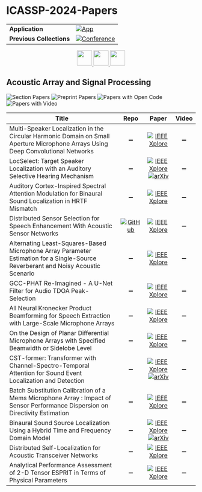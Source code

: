# ICASSP-2024-Papers

<table>
    <tr>
        <td><strong>Application</strong></td>
        <td>
            <a href="https://huggingface.co/spaces/DmitryRyumin/NewEraAI-Papers" style="float:left;">
                <img src="https://img.shields.io/badge/🤗-NewEraAI--Papers-FFD21F.svg" alt="App" />
            </a>
        </td>
    </tr>
    <tr>
        <td><strong>Previous Collections</strong></td>
        <td>
            <a href="https://github.com/DmitryRyumin/ICASSP-2023-24-Papers/blob/main/README_2023.md">
                <img src="http://img.shields.io/badge/ICASSP-2023-0073AE.svg" alt="Conference">
            </a>
        </td>
    </tr>
</table>

<div align="center">
    <a href="https://github.com/DmitryRyumin/ICASSP-2023-24-Papers/blob/main/sections/2024/main/AASP-P10.md">
        <img src="https://cdn.jsdelivr.net/gh/DmitryRyumin/NewEraAI-Papers@main/images/left.svg" width="40" alt="" />
    </a>
    <a href="https://github.com/DmitryRyumin/ICASSP-2023-24-Papers/">
        <img src="https://cdn.jsdelivr.net/gh/DmitryRyumin/NewEraAI-Papers@main/images/home.svg" width="40" alt="" />
    </a>
    <a href="https://github.com/DmitryRyumin/ICASSP-2023-24-Papers/blob/main/sections/2024/main/AASP-L8.md">
        <img src="https://cdn.jsdelivr.net/gh/DmitryRyumin/NewEraAI-Papers@main/images/right.svg" width="40" alt="" />
    </a>
</div>


## Acoustic Array and Signal Processing

![Section Papers](https://img.shields.io/badge/Section%20Papers-13-42BA16) ![Preprint Papers](https://img.shields.io/badge/Preprint%20Papers-3-b31b1b) ![Papers with Open Code](https://img.shields.io/badge/Papers%20with%20Open%20Code-1-1D7FBF) ![Papers with Video](https://img.shields.io/badge/Papers%20with%20Video-0-FF0000)

| **Title** | **Repo** | **Paper** | **Video** |
|-----------|:--------:|:---------:|:---------:|
| Multi-Speaker Localization in the Circular Harmonic Domain on Small Aperture Microphone Arrays Using Deep Convolutional Networks | :heavy_minus_sign: | [![IEEE Xplore](https://img.shields.io/badge/IEEE-10448198-E4A42C.svg)](https://ieeexplore.ieee.org/document/10448198) | :heavy_minus_sign: |
| LocSelect: Target Speaker Localization with an Auditory Selective Hearing Mechanism | :heavy_minus_sign: | [![IEEE Xplore](https://img.shields.io/badge/IEEE-10447143-E4A42C.svg)](https://ieeexplore.ieee.org/document/10447143) <br/> [![arXiv](https://img.shields.io/badge/arXiv-2310.10497-b31b1b.svg)](https://arxiv.org/abs/2310.10497) | :heavy_minus_sign: |
| Auditory Cortex-Inspired Spectral Attention Modulation for Binaural Sound Localization in HRTF Mismatch | :heavy_minus_sign: | [![IEEE Xplore](https://img.shields.io/badge/IEEE-10446210-E4A42C.svg)](https://ieeexplore.ieee.org/document/10446210) | :heavy_minus_sign: |
| Distributed Sensor Selection for Speech Enhancement With Acoustic Sensor Networks | [![GitHub](https://img.shields.io/github/stars/ttslr/DSS-SE?style=flat)](https://github.com/ttslr/DSS-SE) | [![IEEE Xplore](https://img.shields.io/badge/IEEE-10043687-E4A42C.svg)](https://ieeexplore.ieee.org/document/10043687) | :heavy_minus_sign: |
| Alternating Least-Squares-Based Microphone Array Parameter Estimation for a Single-Source Reverberant and Noisy Acoustic Scenario | :heavy_minus_sign: | [![IEEE Xplore](https://img.shields.io/badge/IEEE-10229512-E4A42C.svg)](https://ieeexplore.ieee.org/document/10229512) | :heavy_minus_sign: |
| GCC-PHAT Re-Imagined - A U-Net Filter for Audio TDOA Peak-Selection | :heavy_minus_sign: | [![IEEE Xplore](https://img.shields.io/badge/IEEE-10447558-E4A42C.svg)](https://ieeexplore.ieee.org/document/10447558) | :heavy_minus_sign: |
| All Neural Kronecker Product Beamforming for Speech Extraction with Large-Scale Microphone Arrays | :heavy_minus_sign: | [![IEEE Xplore](https://img.shields.io/badge/IEEE-10447292-E4A42C.svg)](https://ieeexplore.ieee.org/document/10447292) | :heavy_minus_sign: |
| On the Design of Planar Differential Microphone Arrays with Specified Beamwidth or Sidelobe Level | :heavy_minus_sign: | [![IEEE Xplore](https://img.shields.io/badge/IEEE-10446803-E4A42C.svg)](https://ieeexplore.ieee.org/document/10446803) | :heavy_minus_sign: |
| CST-former: Transformer with Channel-Spectro-Temporal Attention for Sound Event Localization and Detection | :heavy_minus_sign: | [![IEEE Xplore](https://img.shields.io/badge/IEEE-10447181-E4A42C.svg)](https://ieeexplore.ieee.org/document/10447181) <br/> [![arXiv](https://img.shields.io/badge/arXiv-2312.12821-b31b1b.svg)](https://arxiv.org/abs/2312.12821) | :heavy_minus_sign: |
| Batch Substitution Calibration of a Mems Microphone Array : Impact of Sensor Performance Dispersion on Directivity Estimation | :heavy_minus_sign: | [![IEEE Xplore](https://img.shields.io/badge/IEEE-10446659-E4A42C.svg)](https://ieeexplore.ieee.org/document/10446659) | :heavy_minus_sign: |
| Binaural Sound Source Localization Using a Hybrid Time and Frequency Domain Model | :heavy_minus_sign: | [![IEEE Xplore](https://img.shields.io/badge/IEEE-10448005-E4A42C.svg)](https://ieeexplore.ieee.org/document/10448005) <br/> [![arXiv](https://img.shields.io/badge/arXiv-2402.03867-b31b1b.svg)](https://arxiv.org/abs/2402.03867) | :heavy_minus_sign: |
| Distributed Self-Localization for Acoustic Transceiver Networks | :heavy_minus_sign: | [![IEEE Xplore](https://img.shields.io/badge/IEEE-10121621-E4A42C.svg)](https://ieeexplore.ieee.org/document/10121621) | :heavy_minus_sign: |
| Analytical Performance Assessment of 2-D Tensor ESPRIT in Terms of Physical Parameters | :heavy_minus_sign: | [![IEEE Xplore](https://img.shields.io/badge/IEEE-10334446-E4A42C.svg)](https://ieeexplore.ieee.org/document/10334446) | :heavy_minus_sign: |